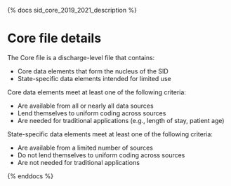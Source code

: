 {% docs sid_core_2019_2021_description %}

# Core file details

The Core file is a discharge-level file that contains:

- Core data elements that form the nucleus of the SID
- State-specific data elements intended for limited use

Core data elements meet at least one of the following criteria:

- Are available from all or nearly all data sources
- Lend themselves to uniform coding across sources
- Are needed for traditional applications (e.g., length of stay, patient age)

State-specific data elements meet at least one of the following criteria:

- Are available from a limited number of sources
- Do not lend themselves to uniform coding across sources
- Are not needed for traditional applications

{% enddocs %}
